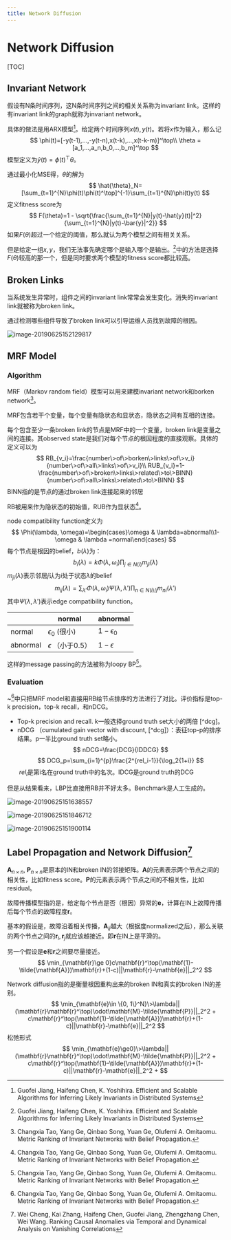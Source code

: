 ```yaml
---
title: Network Diffusion
---
```


# Network Diffusion

[TOC]

## Invariant Network

假设有N条时间序列，这N条时间序列之间的相关关系称为invariant link。这样的有invariant link的graph就称为invariant network。

具体的做法是用ARX模型[^tkde2007]。给定两个时间序列$x(t), y(t)$。若将$x$作为输入，那么记
$$
\phi(t)=[-y(t-1),...,-y(t-n),x(t-k),...,x(t-k-m)]^\top\\
\theta = [a_1,...,a_n,b_0,...,b_m]^\top
$$
模型定义为$\hat{y}(t)=\phi(t)^\top\theta$。

通过最小化MSE得，$\theta$的解为
$$
\hat{\theta}_N=[\sum_{t=1}^{N}\phi(t)\phi(t)^\top]^{-1}\sum_{t=1}^{N}\phi(t)y(t)
$$
定义fitness score为
$$
F(\theta)=1 - \sqrt{\frac{\sum_{t=1}^{N}|y(t)-\hat{y}(t)|^2}{\sum_{t=1}^{N}|y(t)-\bar{y}|^2}}
$$
如果$F(\theta)$超过一个给定的阈值，那么就认为两个模型之间有相关关系。

但是给定一组$x, y$，我们无法事先确定哪个是输入哪个是输出。[^tkde2007]中的方法是选择$F(\theta)$较高的那一个，但是同时要求两个模型的fitness score都比较高。

## Broken Links

当系统发生异常时，组件之间的invariant link常常会发生变化。消失的invariant link就被称为broken link。

通过检测哪些组件导致了broken link可以引导运维人员找到故障的根因。

![image-20190625152129817](network_diffusion/image-20190625152129817.png)

## MRF Model

### Algorithm

MRF（Markov random field）模型可以用来建模invariant network和borken network[^icdm2014]。

MRF包含若干个变量，每个变量有隐状态和显状态，隐状态之间有互相的连接。

每个包含至少一条broken link的节点是MRF中的一个变量，broken link是变量之间的连接。其observed state是我们对每个节点的根因程度的直接观察。具体的定义可以为
$$
RB_{v_i}=\frac{number\>of\>borken\>links\>of\>v_i}{number\>of\>all\>links\>of\>v_i}\\
RUB_{v_i}=1-\frac{number\>of\>broken\>links\>related\>to\>BINN}{number\>of\>all\>links\>related\>to\>BINN}
$$
BINN指的是节点的通过broken link连接起来的邻居

RB被用来作为隐状态的初始值，RUB作为显状态[^icdm2014]。

node compatibility function定义为
$$
\Phi(\lambda, \omega)=\begin{cases}\omega & \lambda=abnormal\\1-\omega & \lambda =normal\end{cases}
$$
每个节点是根因的belief，$b(\lambda)$为：
$$
b_i(\lambda)=k\Phi(\lambda, \omega_i)\prod_{j\in N(i)}m_{ji}(\lambda)
$$
$m_{ji}(\lambda)$表示邻居$j$认为$i$处于状态$\lambda$的belief
$$
m_{ij}(\lambda)=\sum_{\lambda'}\Phi(\lambda,\omega_i)\Psi(\lambda,\lambda')\prod_{n\in N(i)/j}m_{ni}(\lambda')
$$
其中$\Psi(\lambda,\lambda')$表示edge compatibility function。

|          | normal                 | abnormal       |
| -------- | ---------------------- | -------------- |
| normal   | $\epsilon_0$ (很小)    | $1-\epsilon_0$ |
| abnormal | $\epsilon$ （小于0.5） | $1-\epsilon$   |

这样的message passing的方法被称为loopy BP[^icdm2014]。

### Evaluation

~[^icdm2014]中只把MRF model和直接用RB给节点排序的方法进行了对比。评价指标是top-k precision，top-k recall，和nDCG。

- Top-k precision and recall. k一般选择ground truth set大小的两倍 [^dcg]。
- nDCG （cumulated gain vector with discount, [^dcg]）：表征top-p的排序结果。p一半比ground truth set略小。
$$
nDCG=\frac{DCG}{IDDCG}
$$
$$
DCG_p=\sum_{i=1}^{p}\frac{2^{rel_i-1}}{\log_2{1+i}}
$$
​	$rel_i$是第i名在ground truth中的名次。IDCG是ground truth的DCG

但是从结果看来，LBP比直接用RB并不好太多。Benchmark是人工生成的。

![image-20190625151638557](network_diffusion/image-20190625151638557.png)

![image-20190625151846712](network_diffusion/image-20190625151846712.png)

![image-20190625151900114](network_diffusion/image-20190625151900114.png)





## Label Propagation and Network Diffusion[^kdd2016]
$\mathbf{A}_{n\times n}$, $\mathbf{P}_{n\times n}$是原本的IN和broken IN的邻接矩阵。$\mathbf{A}$的元素表示两个节点之间的相关性，比如fitness score。$\mathbf{P}$的元素表示两个节点之间的不相关性，比如residual。

故障传播模型指的是，给定每个节点是否（根因）异常的$\mathbf{e}$，计算在IN上故障传播后每个节点的故障程度$\mathbf{r}$。 

基本的假设是，故障沿着相关传播，$\mathbf{A}_{ij}$越大（根据度normalized之后），那么关联的两个节点之间的$\mathbf{r}_i, \mathbf{r}_j$就应该越接近。即$\mathbf{r}$在IN上是平滑的。 

另一个假设是$\mathbf{e}$和$\mathbf{r}$之间要尽量接近。 
$$
\min_{\mathbf{r}\ge 0}c\mathbf{r}^\top(\mathbf{1}-\tilde{\mathbf{A}})\mathbf{r}+(1-c)||\mathbf{r}-\mathbf{e}||_2^2
$$


Network diffusion指的是衡量根因重构出来的broken IN和真实的broken IN的差别。
$$
\min_{\mathbf{e}\in \{0, 1\}^N}\>\lambda||(\mathbf{r}\mathbf{r}^\top)\odot\mathbf{M}-\tilde{\mathbf{P}}||_2^2 + c\mathbf{r}^\top(\mathbf{1}-\tilde{\mathbf{A}})\mathbf{r}+(1-c)||\mathbf{r}-\mathbf{e}||_2^2
$$
松弛形式
$$
\min_{\mathbf{e}\ge0}\>\lambda||(\mathbf{r}\mathbf{r}^\top)\odot\mathbf{M}-\tilde{\mathbf{P}}||_2^2 + c\mathbf{r}^\top(\mathbf{1}-\tilde{\mathbf{A}})\mathbf{r}+(1-c)||\mathbf{r}-\mathbf{e}||_2^2 + 
$$




[^tkde2007]: Guofei Jiang, Haifeng Chen, K. Yoshihira. Efficient and Scalable Algorithms for Inferring Likely Invariants in Distributed Systems
[^icdm2014]: Changxia Tao, Yang Ge, Qinbao Song, Yuan Ge, Olufemi A. Omitaomu. Metric Ranking of Invariant Networks with Belief Propagation.
[^kdd2016]: Wei Cheng, Kai Zhang, Haifeng Chen, Guofei Jiang, Zhengzhang Chen, Wei Wang. Ranking Causal Anomalies via Temporal and Dynamical Analysis on Vanishing Correlations
